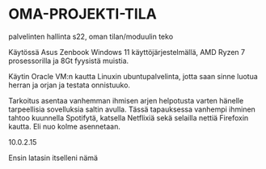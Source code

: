 # OMA-PROJEKTI-TILA
palvelinten hallinta s22, oman tilan/moduulin teko 

Käytössä Asus Zenbook Windows 11 käyttöjärjestelmällä, AMD Ryzen 7 prosessorilla ja 8Gt fyysistä muistia. 

Käytin Oracle VM:n kautta Linuxin ubuntupalvelinta, jotta saan sinne luotua herran ja orjan ja testata onnistuuko. 

Tarkoitus asentaa vanhemman ihmisen arjen helpotusta varten hänelle tarpeellisia sovelluksia saltin avulla. Tässä tapauksessa vanhempi ihminen tahtoo kuunnella Spotifytä, katsella Netflixiä sekä selailla nettiä Firefoxin kautta. Eli nuo kolme asennetaan.

10.0.2.15

Ensin latasin itselleni nämä

